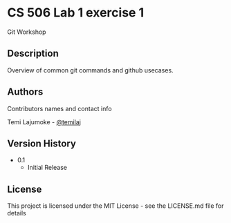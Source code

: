 # CS 506 Lab 1 exercise 1

Git Workshop

## Description

Overview of common git commands and github usecases. 


## Authors

Contributors names and contact info

Temi Lajumoke  - [@temilaj](https://github.com/temilaj)

## Version History

* 0.1
    * Initial Release

## License

This project is licensed under the MIT License - see the LICENSE.md file for details